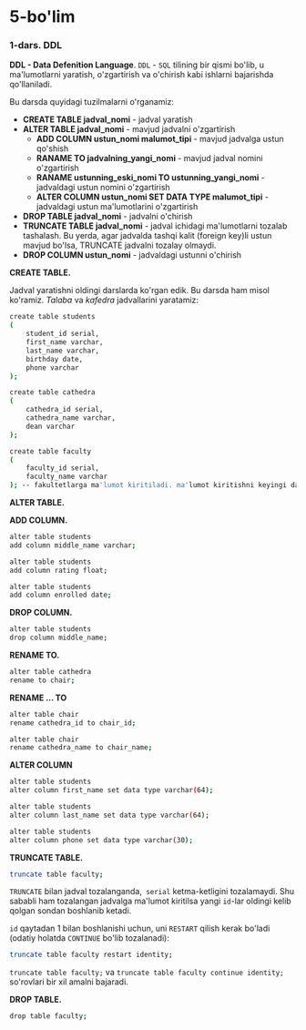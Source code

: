 # 5-bo'lim

### 1-dars. DDL

**DDL - Data Defenition Language**. `DDL` - `SQL` tilining bir qismi bo'lib, u ma'lumotlarni yaratish, o'zgartirish va o'chirish kabi ishlarni bajarishda qo'llaniladi.

Bu darsda quyidagi tuzilmalarni o'rganamiz:

* **CREATE TABLE jadval_nomi** - jadval yaratish
* **ALTER TABLE jadval_nomi** - mavjud jadvalni o'zgartirish
  * **ADD COLUMN ustun_nomi malumot_tipi** - mavjud jadvalga ustun qo'shish
  * **RANAME TO jadvalning_yangi_nomi** - mavjud jadval nomini o'zgartirish
  * **RANAME ustunning_eski_nomi TO ustunning_yangi_nomi** - jadvaldagi ustun nomini o'zgartirish
  * **ALTER COLUMN ustun_nomi SET DATA TYPE malumot_tipi** - jadvaldagi ustun ma'lumotlarini o'zgartirish
* **DROP TABLE jadval_nomi** - jadvalni o'chirish
* **TRUNCATE TABLE jadval_nomi** - jadval ichidagi ma'lumotlarni tozalab tashalash. Bu yerda, agar jadvalda tashqi kalit (foreign key)li ustun mavjud bo'lsa, TRUNCATE jadvalni tozalay olmaydi.
* **DROP COLUMN ustun_nomi** - jadvaldagi ustunni o'chirish


**CREATE TABLE.**

Jadval yaratishni oldingi darslarda ko'rgan edik. Bu darsda ham misol ko'ramiz. *Talaba* va *kafedra* jadvallarini yaratamiz:

```bash
create table students
(
	student_id serial,
	first_name varchar,
	last_name varchar,
	birthday date,
	phone varchar
);

create table cathedra
(
	cathedra_id serial,
	cathedra_name varchar,
	dean varchar
);

create table faculty
(
	faculty_id serial,
	faculty_name varchar
); -- fakultetlarga ma'lumot kiritiladi. ma'lumot kiritishni keyingi darslarda ko'ramiz.
```

**ALTER TABLE.**

**ADD COLUMN.**

```bash
alter table students 
add column middle_name varchar;

alter table students 
add column rating float;

alter table students 
add column enrolled date;
```

**DROP COLUMN.**

```bash
alter table students 
drop column middle_name;
```

**RENAME TO.**

```bash
alter table cathedra 
rename to chair;
```

**RENAME ... TO**

```bash
alter table chair
rename cathedra_id to chair_id;

alter table chair
rename cathedra_name to chair_name;
```

**ALTER COLUMN**

```bash
alter table students 
alter column first_name set data type varchar(64);

alter table students
alter column last_name set data type varchar(64);

alter table students
alter column phone set data type varchar(30);
```

**TRUNCATE TABLE.**

```bash
truncate table faculty;
```

`TRUNCATE` bilan jadval tozalanganda,` serial` ketma-ketligini tozalamaydi. Shu sababli ham tozalangan jadvalga ma'lumot kiritilsa yangi `id`-lar oldingi kelib qolgan sondan boshlanib ketadi.

`id` qaytadan 1 bilan boshlanishi uchun, uni `RESTART` qilish kerak bo'ladi (odatiy holatda `CONTINUE` bo'lib tozalanadi):

```bash
truncate table faculty restart identity;
```

`truncate table faculty;` va `truncate table faculty continue identity;` so'rovlari bir xil amalni bajaradi.

**DROP TABLE.**

```bash
drop table faculty;
```
